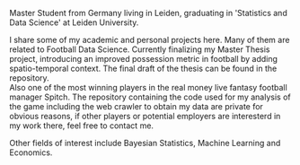 Master Student from Germany living in Leiden, graduating in 'Statistics and Data Science' at Leiden University.

I share some of my academic and personal projects here. Many of them are related to Football Data Science.
Currently finalizing my Master Thesis project, introducing an improved possession metric in football by adding spatio-temporal context. The final draft of the thesis can be found in the repository.\
Also one of the most winning players in the real money live fantasy football manager Spitch.
The repository containing the code used for my analysis of the game including the web crawler to obtain my data are private for obvious reasons,
if other players or potential employers are interesterd in my work there, feel free to contact me.

Other fields of interest include Bayesian Statistics, Machine Learning and Economics.
